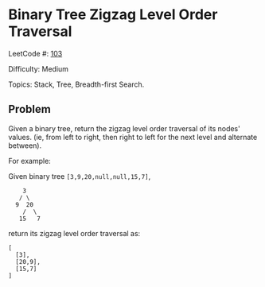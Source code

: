 # Binary Tree Zigzag Level Order Traversal

LeetCode #: [103](https://leetcode.com/problems/binary-tree-zigzag-level-order-traversal/)

Difficulty: Medium

Topics: Stack, Tree, Breadth-first Search.

## Problem

Given a binary tree, return the zigzag level order traversal of its nodes' values. (ie, from left to right, then right to left for the next level and alternate between).

For example:

Given binary tree `[3,9,20,null,null,15,7]`,
```text
    3
   / \
  9  20
    /  \
   15   7
```

return its zigzag level order traversal as:

```text
[
  [3],
  [20,9],
  [15,7]
]
```
